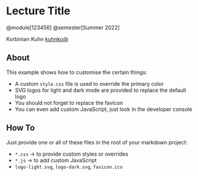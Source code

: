 # Lecture Title

@module[123456]
@semester[Summer 2022]

Korbinian Kuhn [kuhnko@](mailto:kuhnko@hdm-stuttgart.de)

<!-- slide -->

## About

This example shows how to customise the certain things:

- A custom `style.css` file is used to override the primary color
- SVG logos for light and dark mode are provided to replace the default logo
- You should not forget to replace the favicon
- You can even add custom JavaScript, just look in the developer console

<!-- slide -->

## How To

Just provide one or all of these files in the root of your markdown project:

- `*.css` -> to provide custom styles or overrides
- `*.js` -> to add custom JavaScript
- `logo-light.svg`, `logo-dark.svg`, `favicon.ico`
